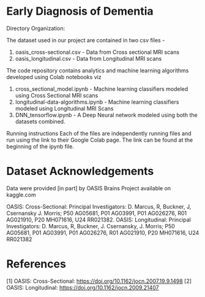 # Early Diagnosis of Dementia 

Directory Organization: 

The dataset used in our project are contained in two csv files - 
1. oasis_cross-sectional.csv - Data from Cross sectional MRI scans 
2. oasis_longitudinal.csv - Data from Longitudinal MRI scans 

The code repository contains analytics and machine learning algorithms developed using Colab notebooks viz 
1. cross_sectional_model.ipynb - Machine learning classifiers modeled using Cross Sectional MRI scans 
2. longitudinal-data-algorithms.ipynb - Machine learning classifiers modeled using Longitudinal MRI Scans
3. DNN_tensorflow.ipynb - A Deep Neural network modeled using both the datasets combined. 

Running instructions 
Each of the files are independently running files and run using the link to their Google Colab page. The link can be found at the beginning of the ipynb file. 

# Dataset Acknowledgements
Data were provided [in part] by OASIS Brains Project available on kaggle.com

OASIS: Cross-Sectional: Principal Investigators: D. Marcus, R, Buckner, J, Csernansky J. Morris; P50 AG05681, P01 AG03991, P01 AG026276, R01 AG021910, P20 MH071616, U24 RR021382. 
OASIS: Longitudinal: Principal Investigators: D. Marcus, R, Buckner, J. Csernansky, J. Morris; P50 AG05681, P01 AG03991, P01 AG026276, R01 AG021910, P20 MH071616, U24 RR021382 

# References 
[1] OASIS: Cross-Sectional: https://doi.org/10.1162/jocn.2007.19.9.1498
[2] OASIS: Longitudinal: https://doi.org/10.1162/jocn.2009.21407
